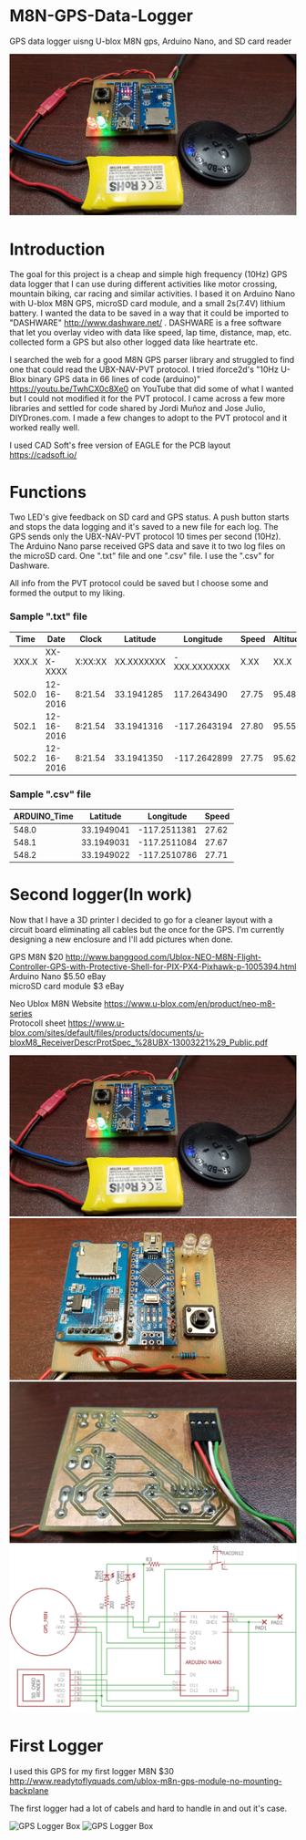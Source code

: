 # M8N-GPS-Data-Logger
GPS data logger uisng U-blox M8N gps, Arduino Nano, and SD card reader

<img alt="GPS Logger Box" src="https://github.com/anderssonemil/M8N-GPS-Data-Logger/blob/master/Component%20Assembly.jpg">


# Introduction
The goal for this project is a cheap and simple high frequency (10Hz) GPS data logger that I can use during different activities like motor crossing, mountain biking, car racing and similar activities. I based it on Arduino Nano with U-blox M8N GPS, microSD card module, and a small 2s(7.4V) lithium battery.
I wanted the data to be saved in a way that it could be imported to "DASHWARE"  http://www.dashware.net/ . DASHWARE is a free software that let you overlay video with data like speed, lap time, distance, map, etc. collected form a GPS but also other logged data like heartrate etc.

I searched the web for a good M8N GPS parser library and struggled to find one that could read the UBX-NAV-PVT protocol. I tried iforce2d's "10Hz U-Blox binary GPS data in 66 lines of code (arduino)" https://youtu.be/TwhCX0c8Xe0  on YouTube that did some of what I wanted but I could not modified it for the PVT protocol. I came across a few more libraries and settled for code shared by Jordi Muñoz and Jose Julio, DIYDrones.com. I made a few changes to adopt to the PVT protocol and it worked really well.

I used CAD Soft's free version of EAGLE for the PCB layout https://cadsoft.io/

# Functions
Two LED's give feedback on SD card and GPS status.
A push button starts and stops the data logging and it's saved to a new file for each log.
The GPS sends only the UBX-NAV-PVT protocol 10 times per second (10Hz).
The Arduino Nano parse received GPS data and save it to two log files on the microSD card. One ".txt" file and one ".csv" file. I use the ".csv" for Dashware.

All info from the PVT protocol could be saved but I choose some and formed the output to my liking.

### Sample ".txt" file

|Time|Date|Clock|Latitude|Longitude|Speed|Altitude|Number_of_Satelites|Fix|
|---|---|---|---|---|---|---|---|---|
|XXX.X|XX-X-XXXX|X:XX:XX|XX.XXXXXXX|-XXX.XXXXXXX|X.XX|XX.X|X|X|
|502.0|12-16-2016|8:21.54|33.1941285|117.2643490|27.75|95.48|19|3|
|502.1|12-16-2016|8:21.54|33.1941316|-117.2643194|27.80|95.55|19|3|
|502.2|12-16-2016|8:21.54|33.1941350|-117.2642899|27.75|95.62|19|3|

### Sample ".csv" file

|ARDUINO_Time|Latitude|Longitude|Speed|
|---|---|---|---|
|548.0|33.1949041|-117.2511381|27.62|
|548.1|33.1949031|-117.2511084|27.67|
|548.2|33.1949022|-117.2510786|27.71|


# Second logger(In work)
Now that I have a 3D printer I decided to go for a cleaner layout with a circuit board eliminating all cables but the once for the GPS. I'm currently designing a new enclosure and I'll add pictures when done.

GPS M8N $20 http://www.banggood.com/Ublox-NEO-M8N-Flight-Controller-GPS-with-Protective-Shell-for-PIX-PX4-Pixhawk-p-1005394.html
Arduino Nano $5.50 eBay  
microSD card module $3 eBay

Neo Ublox M8N
Website https://www.u-blox.com/en/product/neo-m8-series  
Protocoll sheet https://www.u-blox.com/sites/default/files/products/documents/u-bloxM8_ReceiverDescrProtSpec_%28UBX-13003221%29_Public.pdf 



<img alt="GPS Logger Box" src="https://github.com/anderssonemil/M8N-GPS-Data-Logger/blob/master/Component%20Assembly.jpg">

<img alt="GPS Logger Box" src="https://github.com/anderssonemil/M8N-GPS-Data-Logger/blob/master/Circuite%20Board%20Components.jpg">

<img alt="GPS Logger Box" src="https://github.com/anderssonemil/M8N-GPS-Data-Logger/blob/master/Circuite%20Board%20Traces.jpg">

<img alt="GPS Logger Box" src="https://github.com/anderssonemil/M8N-GPS-Data-Logger/blob/master/Schematic.bmp">

# First Logger
I used this GPS for my first logger M8N $30 http://www.readytoflyquads.com/ublox-m8n-gps-module-no-mounting-backplane  

The first logger had a lot of cabels and hard to handle in and out it's case.

<img alt="GPS Logger Box" src="https://github.com/anderssonemil/M8N-GPS-Data-Logger/blob/master/GPS%20Logger%20Box.jpg">

<img alt="GPS Logger Box" src="https://github.com/anderssonemil/M8N-GPS-Data-Logger/blob/master/GPS%20Logger%20Assembly.jpg">